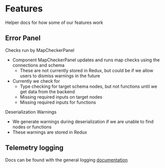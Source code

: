 # Features
Helper docs for how some of our features work
## Error Panel
Checks run by MapCheckerPanel
- Component MapCheckerPanel updates and runs map checks using the connections and schema
    - These are not currently stored in Redux, but could be if we allow users to dismiss warnings in the future
- Currently we check for
    -  Type checking for target schema nodes, but not functions until we get data from the backend
    -  Missing required inputs on target nodes
    - Missing required inputs for functions

Deserialization Warnings
- We generate warnings during deserialization if we are unable to find nodes or functions
- These warnings are stored in Redux

## Telemetry logging
Docs can be found with the general logging [documentation](../Development/logging.md)
